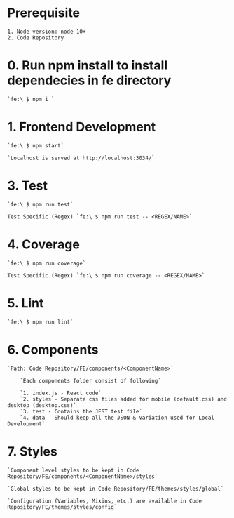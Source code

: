 # Prerequisite

    1. Node version: node 10+
    2. Code Repository

# 0. Run npm install to install dependecies in fe directory

    `fe:\ $ npm i `

# 1. Frontend Development

    `fe:\ $ npm start`

    `Localhost is served at http://localhost:3034/`
 
# 3. Test

    `fe:\ $ npm run test`

    Test Specific (Regex) `fe:\ $ npm run test -- <REGEX/NAME>`

# 4. Coverage

    `fe:\ $ npm run coverage`

    Test Specific (Regex) `fe:\ $ npm run coverage -- <REGEX/NAME>`

# 5. Lint

    `fe:\ $ npm run lint`

# 6. Components

    `Path: Code Repository/FE/components/<ComponentName>`

        `Each components folder consist of following`

        `1. index.js - React code`  
        `2. styles - Separate css files added for mobile (default.css) and desktop (desktop.css)` 
        `3. test - Contains the JEST test file` 
        `4. data - Should keep all the JSON & Variation used for Local Development`

# 7. Styles

    `Component level styles to be kept in Code Repository/FE/components/<ComponentName>/styles`

    `Global styles to be kept in Code Repository/FE/themes/styles/global`

    `Configuration (Variables, Mixins, etc.) are available in Code Repository/FE/themes/styles/config`
